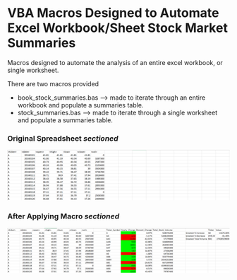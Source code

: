 # VBA Macros Designed to Automate Excel Workbook/Sheet Stock Market Summaries
Macros designed to automate the analysis of an entire excel workbook, or single worksheet.

There are two macros provided
* book_stock_summaries.bas --> made to iterate through an entire workbook and populate a summaries table.
* stock_summaries.bas --> made to iterate through a single worksheet and populate a summaries table.

### Original Spreadsheet *sectioned*
![stock values](images/old_2016.png)

### After Applying Macro *sectioned*
![stock values and summaries](images/2016.png)

